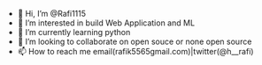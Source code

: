 - 👋 Hi, I’m @Rafi1115
- 👀 I’m interested in build Web Application and ML
- 🌱 I’m currently learning python
- 💞️ I’m looking to collaborate on open souce or none open source
- 📫 How to reach me email(rafik5565gmail.com)|twitter(@h__rafi)

<!---
Rafi1115/Rafi1115 is a ✨ special ✨ repository because its `README.md` (this file) appears on your GitHub profile.
You can click the Preview link to take a look at your changes.
--->
